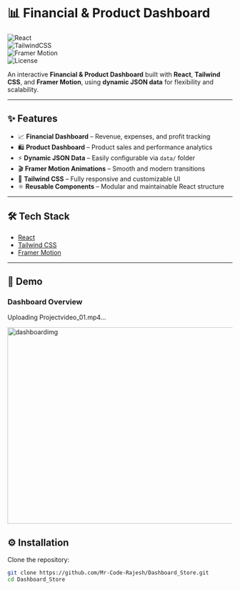 # 📊 Financial & Product Dashboard  

![React](https://img.shields.io/badge/React-18-blue?logo=react)  
![TailwindCSS](https://img.shields.io/badge/TailwindCSS-3.0-38B2AC?logo=tailwind-css)  
![Framer Motion](https://img.shields.io/badge/FramerMotion-Animations-ff69b4?logo=framer)  
![License](https://img.shields.io/badge/License-MIT-green.svg)  

An interactive **Financial & Product Dashboard** built with **React**, **Tailwind CSS**, and **Framer Motion**, using **dynamic JSON data** for flexibility and scalability.  

---

## ✨ Features  

- 📈 **Financial Dashboard** – Revenue, expenses, and profit tracking  
- 🛍 **Product Dashboard** – Product sales and performance analytics  
- ⚡ **Dynamic JSON Data** – Easily configurable via `data/` folder  
- 🎬 **Framer Motion Animations** – Smooth and modern transitions  
- 🎨 **Tailwind CSS** – Fully responsive and customizable UI  
- ⚛ **Reusable Components** – Modular and maintainable React structure  

---

## 🛠 Tech Stack  

- [React](https://react.dev/)  
- [Tailwind CSS](https://tailwindcss.com/)  
- [Framer Motion](https://www.framer.com/motion/)  

---

## 🎥 Demo
### Dashboard Overview

Uploading Projectvideo_01.mp4…


<img width="959" height="440" alt="dashboardimg" src="https://github.com/user-attachments/assets/351d440b-fdc7-45b5-8610-6c416151ac30" />



## ⚙️ Installation  

Clone the repository:  
```bash
git clone https://github.com/Mr-Code-Rajesh/Dashboard_Store.git
cd Dashboard_Store
